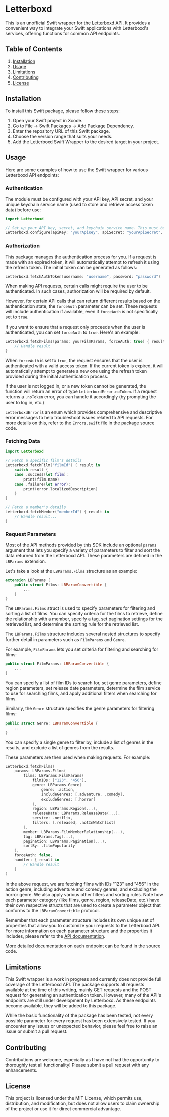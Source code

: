 # Letterboxd

This is an unofficial Swift wrapper for the [Letterboxd API](https://api-docs.letterboxd.com/). It provides a convenient way to integrate your Swift applications with Letterboxd's services, offering functions for common API endpoints.


## Table of Contents
1. [Installation](#installation)
2. [Usage](#usage)
3. [Limitations](#limitations)
4. [Contributing](#contributing)
5. [License](#license)


## Installation

To install this Swift package, please follow these steps:

1. Open your Swift project in Xcode.
2. Go to File -> Swift Packages -> Add Package Dependency.
3. Enter the repository URL of this Swift package.
4. Choose the version range that suits your needs.
5. Add the Letterboxd Swift Wrapper to the desired target in your project.


## Usage

Here are some examples of how to use the Swift wrapper for various Letterboxd API endpoints:

### Authentication

The module must be configured with your API key, API secret, and your unique keychain service name (used to store and retrieve access token data) before use:
```swift
import Letterboxd

// Set up your API key, secret, and keychain service name. This must be called before any requests are made.
Letterboxd.configure(apiKey: "yourApiKey", apiSecret: "yourApiSecret", keychainService: "yourKeychainServiceName")
```

### Authorization
This package manages the authentication process for you. If a request is made with an expired token, it will automatically attempt to refresh it using the refresh token. The initial token can be generated as follows:
```swift
Letterboxd.fetchAuthToken(username: "username", password: "password")
```

 When making API requests, certain calls might require the user to be authenticated. In such cases, authorization will be required by default.

However, for certain API calls that can return different results based on the authentication state, the `forceAuth` parameter can be set. These requests will include authentication if available, even if `forceAuth` is not specifically set to `true`.

If you want to ensure that a request only proceeds when the user is authenticated, you can set `forceAuth` to `true`. Here's an example:
```swift
Letterboxd.fetchFilms(params: yourFilmParams, forceAuth: true) { result in
    // Handle result
}
```

When `forceAuth` is set to `true`, the request ensures that the user is authenticated with a valid access token. If the current token is expired, it will automatically attempt to generate a new one using the refresh token provided during the initial authentication process.

If the user is not logged in, or a new token cannot be generated, the function will return an error of type `LetterboxdError.noToken`. If a request returns a `.noToken` error, you can handle it accordingly (by prompting the user to log in, etc.)

`LetterboxdError` is an enum which provides comprehensive and descriptive error messages to help troubleshoot issues related to API requests. For more details on this, refer to the `Errors.swift` file in the package source code.

### Fetching Data

```swift
import Letterboxd

// Fetch a specific film's details
Letterboxd.fetchFilm("filmId") { result in
    switch result {
    case .success(let film):
        print(film.name)
    case .failure(let error):
        print(error.localizedDescription)
    }
}

// Fetch a member's details
Letterboxd.fetchMember("memberId") { result in
    // Handle result...
}
```

### Request Parameters
Most of the API methods provided by this SDK include an optional `params` argument that lets you specify a variety of parameters to filter and sort the data returned from the Letterboxd API. These parameters are defined in the `LBParams` extension. 

Let's take a look at the `LBParams.Films` structure as an example:

```swift
extension LBParams {
    public struct Films: LBParamConvertible {
        ...
    }
}
```
The `LBParams.Films` struct is used to specify parameters for filtering and sorting a list of films. You can specify criteria for the films to retrieve, define the relationship with a member, specify a tag, set pagination settings for the retrieved list, and determine the sorting rule for the retrieved list.

The `LBParams.Films` structure includes several nested structures to specify further detail in parameters such as `FilmParams` and `Genre`.

For example, `FilmParams` lets you set criteria for filtering and searching for films:
```swift
public struct FilmParams: LBParamConvertible {
    ...
}
```

You can specify a list of film IDs to search for, set genre parameters, define region parameters, set release date parameters, determine the film service to use for searching films, and apply additional filters when searching for films.

Similarly, the `Genre` structure specifies the genre parameters for filtering films:
```swift
public struct Genre: LBParamConvertible {
    ...
}
```

You can specify a single genre to filter by, include a list of genres in the results, and exclude a list of genres from the results.

These parameters are then used when making requests. For example:
```swift
Letterboxd.fetchFilms(
    params: LBParams.Films(
        films: LBParams.FilmParams(
            filmIDs: ["123", "456"],
            genre: LBParams.Genre(
                genre: .action,
                includeGenres: [.adventure, .comedy],
                excludeGenres: [.horror]
            ),
            region: LBParams.Region(...),
            releaseDate: LBParams.ReleaseDate(...),
            service: .netflix,
            filters: [.released, .notInWatchlist]
        ),
        member: LBParams.FilmMemberRelationship(...),
        tag: LBParams.Tag(...),
        pagination: LBParams.Pagination(...),
        sortBy: .filmPopularity
    ),
    forceAuth: false,
    handler: { result in
        // Handle result
    }
)
```
In the above request, we are fetching films with IDs "123" and "456" in the action genre, including adventure and comedy genres, and excluding the horror genre. We also apply various other filters and sorting rules. Note how each parameter category (like films, genre, region, releaseDate, etc.) have their own respective structs that are used to create a parameter object that conforms to the `LBParamConvertible` protocol.

Remember that each parameter structure includes its own unique set of properties that allow you to customize your requests to the Letterboxd API. For more information on each parameter structure and the properties it includes, please refer to the [API documentation](https://api-docs.letterboxd.com/).


More detailed documentation on each endpoint can be found in the source code.


## Limitations
This Swift wrapper is a work in progress and currently does not provide full coverage of the Letterboxd API. The package supports all requests available at the time of this writing, mainly GET requests and the POST request for generating an authentication token. However, many of the API's endpoints are still under development by Letterboxd. As these endpoints become available, they will be added to this package.

While the basic functionality of the package has been tested, not every possible parameter for every request has been extensively tested. If you encounter any issues or unexpected behavior, please feel free to raise an issue or submit a pull request.


## Contributing
Contributions are welcome, especially as I have not had the opportunity to thoroughly test all functionality! Please submit a pull request with any enhancements.


## License
This project is licensed under the MIT License, which permits use, distribution, and modification, but does not allow users to claim ownership of the project or use it for direct commercial advantage.
